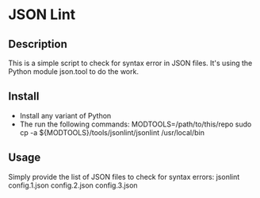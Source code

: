 # JSON Lint

## Description
This is a simple script to check for syntax error in JSON files.
It's using the Python module json.tool to do the work.

## Install
- Install any variant of Python
- The run the following commands:
		MODTOOLS=/path/to/this/repo
		sudo cp -a ${MODTOOLS}/tools/jsonlint/jsonlint /usr/local/bin

## Usage
Simply provide the list of JSON files to check for syntax errors:
	jsonlint config.1.json config.2.json config.3.json

